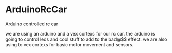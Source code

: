 ArduinoRcCar
============

Arduino controlled rc car

we are using an arduino and a vex cortexs for our rc car. the arduino is going to control leds and
cool stuff to add to the bad@$$ effect. we are also using to vex cortexs for basic motor movement and sensors.
